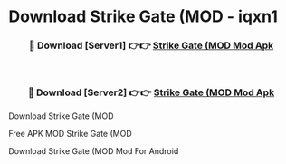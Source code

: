 # Download Strike Gate (MOD - iqxn1



<div align="center">
<h3>🔴 Download [Server1] 👉👉 <a href="https://momento.my/?title=Strike_Gate_(MOD">Strike Gate (MOD Mod Apk</a></h3><br>

<h3>🔴 Download [Server2] 👉👉 <a href="https://momento.my/?title=Strike_Gate_(MOD">Strike Gate (MOD Mod Apk</a></h3>
</div>



Download Strike Gate (MOD 

Free APK MOD Strike Gate (MOD 

Download Strike Gate (MOD Mod For Android
